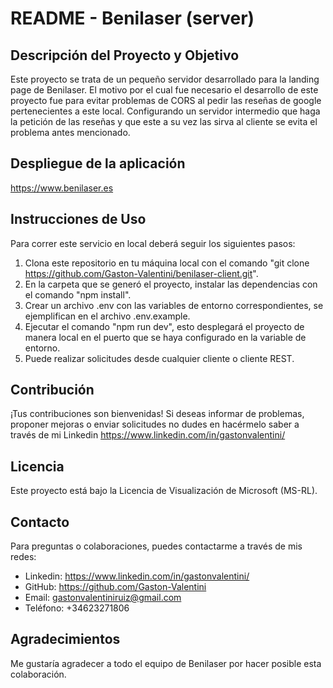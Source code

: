# README - Benilaser (server)

## Descripción del Proyecto y Objetivo

Este proyecto se trata de un pequeño servidor desarrollado para la landing page de Benilaser. El motivo por el cual fue necesario el desarrollo de este proyecto fue para evitar problemas de CORS al pedir las reseñas de google pertenecientes a este local. Configurando un servidor intermedio que haga la petición de las reseñas y que este a su vez las sirva al cliente se evita el problema antes mencionado.

## Despliegue de la aplicación

https://www.benilaser.es

## Instrucciones de Uso

Para correr este servicio en local deberá seguir los siguientes pasos:

1. Clona este repositorio en tu máquina local con el comando "git clone https://github.com/Gaston-Valentini/benilaser-client.git".
2. En la carpeta que se generó el proyecto, instalar las dependencias con el comando "npm install".
3. Crear un archivo .env con las variables de entorno correspondientes, se ejemplifican en el archivo .env.example.
4. Ejecutar el comando "npm run dev", esto desplegará el proyecto de manera local en el puerto que se haya configurado en la variable de entorno.
5. Puede realizar solicitudes desde cualquier cliente o cliente REST.

## Contribución

¡Tus contribuciones son bienvenidas! Si deseas informar de problemas, proponer mejoras o enviar solicitudes no dudes en hacérmelo saber a través de mi Linkedin https://www.linkedin.com/in/gastonvalentini/

## Licencia

Este proyecto está bajo la Licencia de Visualización de Microsoft (MS-RL).

## Contacto

Para preguntas o colaboraciones, puedes contactarme a través de mis redes:

-   Linkedin: https://www.linkedin.com/in/gastonvalentini/
-   GitHub: https://github.com/Gaston-Valentini
-   Email: gastonvalentiniruiz@gmail.com
-   Teléfono: +34623271806

## Agradecimientos

Me gustaría agradecer a todo el equipo de Benilaser por hacer posible esta colaboración.

